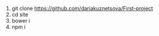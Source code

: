 <!-- Инструкция -->

1. git clone https://github.com/dariakuznetsova/First-project
2. cd site
3. bower i
4. npm i